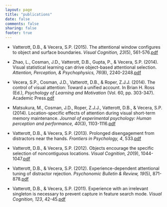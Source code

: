 ```yaml
---
layout: page
title: "publications"
date: false
comments: false
sharing: false
footer: true
---
```

<ul>
    <li><p>Vatterott, D.B., & Vecera, S.P. (2015). The attentional window configures to object and surface boundaries. <em>Visual Cognition, 23</em>(5), 561-576.<a href="Vatterott_Vecera_visualcognition2015.pdf">pdf</a></p></li>
    <li><p>Zhao, L., Cosman, J.D., Vatterott, D.B., Gupta, P., & Vecera, S.P. (2014). Visual statistical learning can drive object-based attentional selection. <em>Attention, Perception, & Psychophysics, 76</em>(8), 2240-2248.<a href="zhao_etal_2014.pdf">pdf</a></p></li>
    <li><p>Vecera, S.P., Cosman, J.D., Vatterott, D.B., & Roper, Z.J.J. (2014). The control of visual attention: Toward a unified account. In Brian H. Ross (Ed.), <em>Psychology of Learning and Motivation </em>(Vol. 60, pp. 303-347). Academic Press.<a href="Vecera_etal_LearningAndMotivation.pdf">pdf</a></p></li>
    <li><p>Matsukura, M., Cosman, J.D., Roper, Z.J.J., Vatterott, D.B., & Vecera, S.P. (2014). Location-specific effects of attention during visual short-term memory maintenance. <em>Journal of experimental psychology: Human perception and performance, 40</em>(3), 1103-1116.<a href="matsukura_etal_2014.pdf">pdf</a></p></li>
    <li><p>Vatterott, D.B., & Vecera, S.P. (2013). Prolonged disengagement from distractors near the hands. <em>Frontiers in Psychology, 4</em>, 533.<a href="vatterott_hand_disengage.pdf">pdf</a></p></li>
    <li><p>Vatterott, D.B., & Vecera, S.P. (2012). Objects encourage the specific selection of noncontiguous locations. <em>Visual Cognition, 20</em>(9), 1044-1047.<a href="Vatterott_Vecera_GroupingCaptureVisCog.pdf">pdf</a></p></li>
    <li><p>Vatterott, D.B., & Vecera, S.P. (2012). Experience-dependent attentional tuning of distractor rejection. <em>Psychonomic Bulletin & Review, 19</em>(5), 871-878.<a href="vatterott_learneddistractorreject.pdf">pdf</a></p></li>
    <li><p>Vatterott, D.B., & Vecera, S.P. (2011). Experience with an irrelevant singleton is necessary to prevent capture in feature search mode. <em>Visual Cognition, 123</em>, 42-45.<a href="VisualCognition.OPAM.2011.pdf">pdf</a></p></li>
</ul>